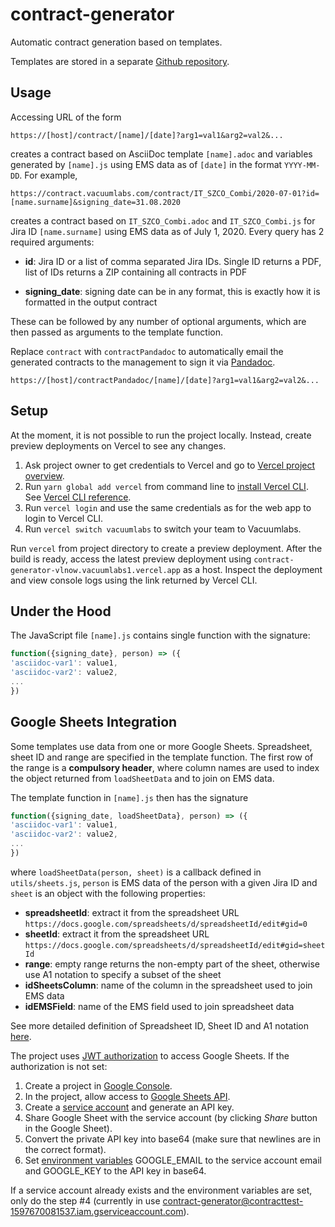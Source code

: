 
# contract-generator

Automatic contract generation based on templates.

Templates are stored in a separate [Github repository](https://github.com/vacuumlabs/contracts).

## Usage

Accessing URL of the form
```
https://[host]/contract/[name]/[date]?arg1=val1&arg2=val2&...
```
creates a contract based on AsciiDoc template `[name].adoc` and variables generated by `[name].js` using EMS data as of `[date]` in the format `YYYY-MM-DD`. For example,
```
https://contract.vacuumlabs.com/contract/IT_SZCO_Combi/2020-07-01?id=[name.surname]&signing_date=31.08.2020
```

creates a contract based on `IT_SZCO_Combi.adoc` and `IT_SZCO_Combi.js` for Jira ID `[name.surname]` using EMS data as of July 1, 2020. Every query has 2 required arguments:

- **id**: Jira ID or a list of comma separated Jira IDs. Single ID returns a PDF, list of IDs returns a ZIP containing all contracts in PDF

- **signing_date**: signing date can be in any format, this is exactly how it is formatted in the output contract

These can be followed by any number of optional arguments, which are then passed as arguments to the template function.

Replace `contract` with `contractPandadoc` to automatically email the generated contracts to the management to sign it via [Pandadoc](https://www.pandadoc.com/electronic-signature-software/). 
```
https://[host]/contractPandadoc/[name]/[date]?arg1=val1&arg2=val2&...
```

## Setup

At the moment, it is not possible to run the project locally. Instead, create preview deployments on Vercel to see any changes. 

 1. Ask project owner to get credentials to Vercel and go to [Vercel project overview](https://vercel.com/vacuumlabs/contract-generator).
 2. Run `yarn global add vercel` from command line to [install Vercel CLI](https://vercel.com/download). See [Vercel CLI reference](https://vercel.com/docs/cli#commands/overview).
 3. Run `vercel login` and use the same credentials as for the web app to login to Vercel CLI.
 4. Run `vercel switch vacuumlabs` to switch your team to Vacuumlabs.

Run `vercel` from project directory to create a preview deployment. After the build is ready, access the latest preview deployment using `contract-generator-vlnow.vacuumlabs1.vercel.app`  as a host. Inspect the deployment and view console logs using the link returned by Vercel CLI.

 

## Under the Hood

The JavaScript file `[name].js` contains single function with the signature:

```js
function({signing_date}, person) => ({
'asciidoc-var1': value1,
'asciidoc-var2': value2,
...
})
```

## Google Sheets Integration

Some templates use data from one or more Google Sheets. Spreadsheet, sheet ID and range are specified in the template function. The first row of the range is a **compulsory header**, where column names are used to index the object returned from `loadSheetData` and to join on EMS data. 

The template function in `[name].js` then has the signature

```js
function({signing_date, loadSheetData}, person) => ({
'asciidoc-var1': value1,
'asciidoc-var2': value2,
...
})
```
where `loadSheetData(person, sheet)` is a callback defined in `utils/sheets.js`, `person` is EMS data of the person with a given Jira ID and `sheet` is an object with the following properties:

 - **spreadsheetId**: extract it from the spreadsheet URL `https://docs.google.com/spreadsheets/d/spreadsheetId/edit#gid=0`
 - **sheetId**: extract it from the spreadsheet URL `https://docs.google.com/spreadsheets/d/spreadsheetId/edit#gid=sheetId`
 - **range**: empty range returns the non-empty part of the sheet, otherwise use A1 notation to specify a subset of the sheet 
 - **idSheetsColumn**: name of the column in the spreadsheet used to join EMS data 
 - **idEMSField**: name of the EMS field used to join spreadsheet data

See more detailed definition of Spreadsheet ID, Sheet ID and A1 notation [here](https://developers.google.com/sheets/api/guides/concepts).

The project uses [JWT authorization](https://developers.google.com/identity/protocols/oauth2/service-account#jwt-auth)  to access Google Sheets. If the authorization is not set:

 1. Create a project in [Google Console](https://console.developers.google.com/cloud-resource-manager).
 2. In the project, allow access to [Google Sheets API](https://console.developers.google.com/apis/library).
 3. Create a [service account](https://developers.google.com/identity/protocols/oauth2/service-account#creatinganaccount) and generate an API key.
 4. Share Google Sheet with the service account (by clicking *Share* button in the Google Sheet).
 5. Convert the private API key into base64 (make sure that newlines are in the correct format).
 6. Set [environment variables](https://vercel.com/vacuumlabs/contract-generator/settings/environment-variables) GOOGLE_EMAIL to the service account email and GOOGLE_KEY to the API key in base64.

If a service account already exists and the environment variables are set, only do the step #4 (currently in use contract-generator@contracttest-1597670081537.iam.gserviceaccount.com). 
